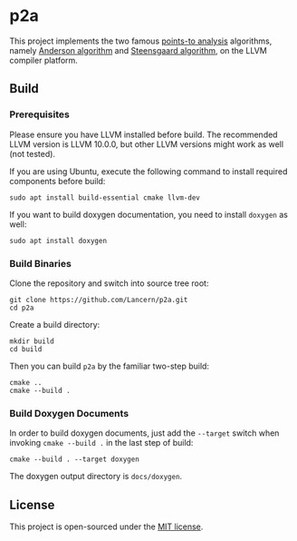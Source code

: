 # p2a

This project implements the two famous
[points-to analysis](https://en.wikipedia.org/wiki/Pointer_analysis)
algorithms, namely 
[Anderson algorithm](https://en.wikipedia.org/w/index.php?title=Andersen%27s_algorithm&action=edit&redlink=1)
and 
[Steensgaard algorithm](https://en.wikipedia.org/wiki/Steensgaard%27s_algorithm),
on the LLVM compiler platform.

## Build

### Prerequisites

Please ensure you have LLVM installed before build. The recommended LLVM version
is LLVM 10.0.0, but other LLVM versions might work as well (not tested).

If you are using Ubuntu, execute the following command to install required
components before build:

```shell
sudo apt install build-essential cmake llvm-dev
```

If you want to build doxygen documentation, you need to install `doxygen` as well:

```shell
sudo apt install doxygen
```

### Build Binaries

Clone the repository and switch into source tree root:

```shell
git clone https://github.com/Lancern/p2a.git
cd p2a
```

Create a build directory:

```shell
mkdir build
cd build
```

Then you can build `p2a` by the familiar two-step build:

```shell
cmake ..
cmake --build .
```

### Build Doxygen Documents

In order to build doxygen documents, just add the `--target` switch when
invoking `cmake --build .` in the last step of build:

```shell
cmake --build . --target doxygen
```

The doxygen output directory is `docs/doxygen`.

## License

This project is open-sourced under the [MIT license](./LICENSE).
